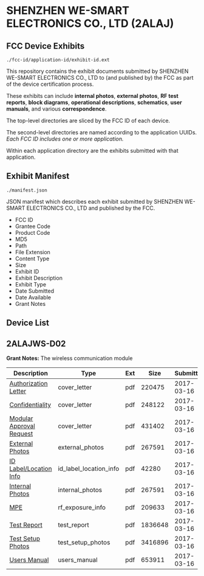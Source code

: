 # SHENZHEN WE-SMART ELECTRONICS CO., LTD (2ALAJ)
## FCC Device Exhibits

```
./fcc-id/application-id/exhibit-id.ext
```

This repository contains the exhibit documents submitted by SHENZHEN WE-SMART ELECTRONICS CO., LTD to (and published by) the FCC as part of the device certification process.

These exhibits can include **internal photos**, **external photos**, **RF test reports**, **block diagrams**, **operational descriptions**, **schematics**, **user manuals**, and various **correspondence**.

The top-level directories are sliced by the FCC ID of each device.

The second-level directories are named according to the application UUIDs. *Each FCC ID includes one or more application.*

Within each application directory are the exhibits submitted with that application. 

## Exhibit Manifest

```
./manifest.json
```

JSON manifest which describes each exhibit submitted by SHENZHEN WE-SMART ELECTRONICS CO., LTD and published by the FCC.

- FCC ID
- Grantee Code
- Product Code
- MD5
- Path
- File Extension
- Content Type
- Size
- Exhibit ID
- Exhibit Description
- Exhibit Type
- Date Submitted
- Date Available
- Grant Notes

## Device List
## 2ALAJWS-D02
**Grant Notes:** The wireless communication module

| Description | Type | Ext | Size | Submitted | Available |
| ----------- | ---- | --- | ---- | --------- | --------- |
| [Authorization Letter](2ALAJWS-D02/0a76f7b2d50862ee42c8dc60fe437632/3318542.pdf) | cover_letter | pdf | 220475 | 2017-03-16 | 2017-03-16 |
| [Confidentiality](2ALAJWS-D02/0a76f7b2d50862ee42c8dc60fe437632/3318543.pdf) | cover_letter | pdf | 248122 | 2017-03-16 | 2017-03-16 |
| [Modular Approval Request](2ALAJWS-D02/0a76f7b2d50862ee42c8dc60fe437632/3318544.pdf) | cover_letter | pdf | 431402 | 2017-03-16 | 2017-03-16 |
| [External Photos](2ALAJWS-D02/0a76f7b2d50862ee42c8dc60fe437632/3318538.pdf) | external_photos | pdf | 267591 | 2017-03-16 | 2017-03-16 |
| [ID Label/Location Info](2ALAJWS-D02/0a76f7b2d50862ee42c8dc60fe437632/3318540.pdf) | id_label_location_info | pdf | 42280 | 2017-03-16 | 2017-03-16 |
| [Internal Photos](2ALAJWS-D02/0a76f7b2d50862ee42c8dc60fe437632/3318538.pdf) | internal_photos | pdf | 267591 | 2017-03-16 | 2017-03-16 |
| [MPE](2ALAJWS-D02/0a76f7b2d50862ee42c8dc60fe437632/3318546.pdf) | rf_exposure_info | pdf | 209633 | 2017-03-16 | 2017-03-16 |
| [Test Report](2ALAJWS-D02/0a76f7b2d50862ee42c8dc60fe437632/3318545.pdf) | test_report | pdf | 1836648 | 2017-03-16 | 2017-03-16 |
| [Test Setup Photos](2ALAJWS-D02/0a76f7b2d50862ee42c8dc60fe437632/3318537.pdf) | test_setup_photos | pdf | 3416896 | 2017-03-16 | 2017-03-16 |
| [Users Manual](2ALAJWS-D02/0a76f7b2d50862ee42c8dc60fe437632/3318541.pdf) | users_manual | pdf | 653911 | 2017-03-16 | 2017-03-16 |
